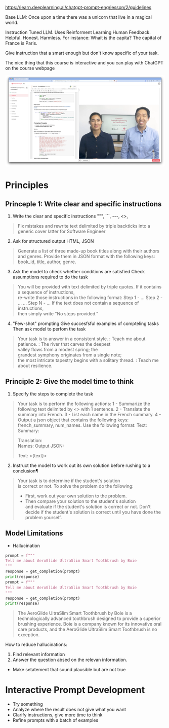 https://learn.deeplearning.ai/chatgpt-prompt-eng/lesson/2/guidelines

Base LLM: Once upon a time there was a unicorn that live in a magical world.

Instruction Tuned LLM. Uses Reinforment Learning Human Feedback. Helpful. Honest. Harmless. For instance: Whait is the capita? The capital of France is Paris.

Give instruction that a smart enough but don't know specific of your task.


The nice thing that this course is interactive and you can play with ChatGPT on the course webpage

![](img/2023-09-17-23-23-11.webp)

# Principles
## Princeple 1: Write clear and specific instructions

1. Write the clear and specific instructions
""", ```, ---, <>, <tag></tag>
> Fix mistakes and rewrite text delimited by triple backticks into a generic cover latter for Software Engineer

2. Ask for structured output
HTML, JSON
> Generate a list of three made-up book titles along with their authors and genres.  Provide them in JSON format with the following keys:  book_id, title, author, genre.

3. Ask the model to check whether conditions are satisfied
Check assumptions required to do the task

> You will be provided with text delimited by triple quotes.
> If it contains a sequence of instructions, \
> re-write those instructions in the following format:
> Step 1 - ...
> Step 2 - …
> …
> Step N - …
> If the text does not contain a sequence of instructions, \
> then simply write \"No steps provided.\"

4. "Few-shot" prompting
Give succesfsful examples of compteling tasks
Then ask model to perfom the task

> Your task is to answer in a consistent style.
> <child>: Teach me about patience.
> <grandparent>: The river that carves the deepest \
> valley flows from a modest spring; the \
> grandest symphony originates from a single note; \
> the most intricate tapestry begins with a solitary thread.
> <child>: Teach me about resilience.

## Principle 2: Give the model time to think

1. Specify the steps to complete the task
> Your task is to perform the following actions:
> 1 - Summarize the following text delimited by
>  <> with 1 sentence.
> 2 - Translate the summary into French.
> 3 - List each name in the French summary.
> 4 - Output a json object that contains the
>  following keys: french_summary, num_names.
> Use the following format:
> Text: <text to summarize>
> Summary: <summary>
> Translation: <summary translation>
> Names: <list of names in Italian summary>
> Output JSON: <json with summary and num_names>
>
> Text: <{text}>

2. Instruct the model to work out its own solution before rushing to a conclusion¶

> Your task is to determine if the student's solution \
> is correct or not.
> To solve the problem do the following:
> - First, work out your own solution to the problem.
> - Then compare your solution to the student's solution \
> and evaluate if the student's solution is correct or not.
> Don't decide if the student's solution is correct until
> you have done the problem yourself.


## Model Limitations

- Hallucination
``` python
prompt = f"""
Tell me about AeroGlide UltraSlim Smart Toothbrush by Boie
"""
response = get_completion(prompt)
print(response)
prompt = f"""
Tell me about AeroGlide UltraSlim Smart Toothbrush by Boie
"""
response = get_completion(prompt)
print(response)
```

> The AeroGlide UltraSlim Smart Toothbrush by Boie is a technologically advanced toothbrush designed to provide a superior brushing experience. Boie is a company known for its innovative oral care products, and the AeroGlide UltraSlim Smart Toothbrush is no exception.

How to reduce hallucinations:
1. Find relevant information
2. Answer the question absed on the relevan information.


- Make setatement that sound plausible but are not true

# Interactive Prompt Development

- Try something
- Analyze where the result does not give what you want
- Clarify instructions, give more time to think
- Refine prompts with a batch of examples
